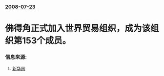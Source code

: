 ### [2008-07-23](/news/2008/07/23/index.md)

##### 
# 佛得角正式加入世界贸易组织，成为该组织第153个成员。




### 信息来源:

1. [新华网](http://news.xinhuanet.com/newscenter/2008-07/23/content_8756534.htm)
